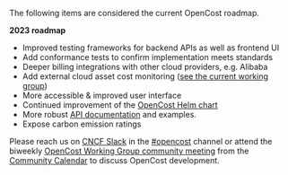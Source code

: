 The following items are considered the current OpenCost roadmap.

__2023 roadmap__

* Improved testing frameworks for backend APIs as well as frontend UI
* Add conformance tests to confirm implementation meets standards
* Deeper billing integrations with other cloud providers, e.g. Alibaba
* Add external cloud asset cost monitoring ([see the current working group](https://docs.google.com/document/d/1-d-Vvy1VGHW0sXKiTjTplIUEnrElIlnfMU8sUpEehlA/edit#heading=h.vmcygvd1xmbm))
* More accessible & improved user interface
* Continued improvement of the [OpenCost Helm chart](https://github.com/opencost/opencost-helm-chart)
* More robust [API documentation](https://www.opencost.io/docs/integrations/api) and examples.
* Expose carbon emission ratings

Please reach us on [CNCF Slack](https://slack.cncf.io/) in the [#opencost](https://cloud-native.slack.com/archives/C03D56FPD4G) channel or attend the biweekly [OpenCost Working Group community meeting](https://bit.ly/opencost-meeting) from the [Community Calendar](https://bit.ly/opencost-calendar) to discuss OpenCost development.
